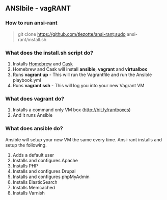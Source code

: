 ## ANSIbile - vagRANT
  
### How to run ansi-rant
> git clone https://github.com/tlezotte/ansi-rant;sudo ansi-rant/install.sh 
  
### What does the __install.sh__ script do?
1. Installs [Homebrew](http://brew.sh/) and [Cask](http://caskroom.io/)
2. Homebrew and Cask will install __ansible__, __vagrant__ and __virtualbox__
3. Runs __vagrant up__ - This will run the Vagrantfile and run the Ansible playbook.yml
4. Runs __vagrant ssh__ - This will log you into your new Vagrant VM
  
### What does __vagrant__ do?
1. Installs a command only VM box (http://bit.ly/rantboxes)
2. And it runs Ansible
  
### What does __ansible__ do?
Ansible will setup your new VM the same every time. Ansi-rant installs and setup the following.  
1. Adds a default user
2. Installs and configures Apache
3. Installs PHP
4. Installs and configures Drupal
5. Installs and configures phpMyAdmin
6. Installs ElasticSearch
7. Installs Memcached
8. Installs Varnish
